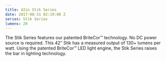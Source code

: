 ```yaml
---
title: 42in Stik Series
date: 2017-08-31 02:19:00 Z
series: Stik Series
lumens: 20
---
```


<p>
The Stik Series features our patented BriteCor™ technology. No DC power source is required. This 42″ Stik has a measured output of 130+ lumens per watt.  Using the patented BriteCor™ LED light engine, the Stik Series raises the bar in lighting technology.
</p>